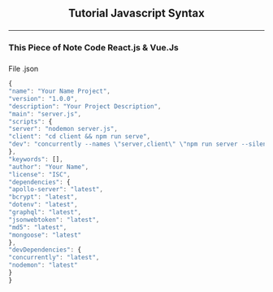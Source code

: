 <h2><p align="center"> Tutorial Javascript Syntax </h2>
<hr/>
<div><h3>This Piece of Note Code React.js & Vue.Js <h3/></div>

File .json<br>

```javascript
{
"name": "Your Name Project",
"version": "1.0.0",
"description": "Your Project Description",
"main": "server.js",
"scripts": {
"server": "nodemon server.js",
"client": "cd client && npm run serve",
"dev": "concurrently --names \"server,client\" \"npm run server --silent\" \"npm run client --silent\""
},
"keywords": [],
"author": "Your Name",
"license": "ISC",
"dependencies": {
"apollo-server": "latest",
"bcrypt": "latest",
"dotenv": "latest",
"graphql": "latest",
"jsonwebtoken": "latest",
"md5": "latest",
"mongoose": "latest"
},
"devDependencies": {
"concurrently": "latest",
"nodemon": "latest"
}
}
```

<!-- <div align ="center">
<img src="https://github.com/Achmadsetiawann/Android_MyRecyclerView/blob/master/proof.gif" width="200" height="300">
</div> -->
